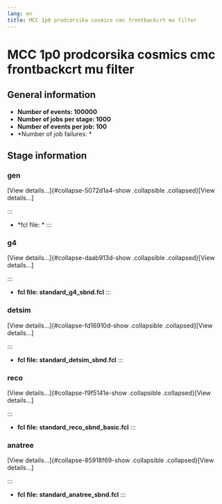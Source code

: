 ```yaml
---
lang: en
title: MCC 1p0 prodcorsika cosmics cmc frontbackcrt mu filter
---
```




MCC 1p0 prodcorsika cosmics cmc frontbackcrt mu filter
================================================================================================================================



General information 
----------------------------------------------------------

-   **Number of events: 100000**
-   **Number of jobs per stage: 1000**
-   **Number of events per job: 100**
-   \*Number of job failures: \*



Stage information 
------------------------------------------------------



### gen 

[View details\...]{#collapse-5072d1a4-show .collapsible
.collapsed}[View details\...]

::: 
-   \*fcl file: \*
:::



### g4 

[View details\...]{#collapse-daab913d-show .collapsible
.collapsed}[View details\...]

::: 
-   **fcl file: standard\_g4\_sbnd.fcl**
:::



### detsim 

[View details\...]{#collapse-fd16910d-show .collapsible
.collapsed}[View details\...]

::: 
-   **fcl file: standard\_detsim\_sbnd.fcl**
:::



### reco 

[View details\...]{#collapse-f9f5141e-show .collapsible
.collapsed}[View details\...]

::: 
-   **fcl file: standard\_reco\_sbnd\_basic.fcl**
:::



### anatree 

[View details\...]{#collapse-85918f69-show .collapsible
.collapsed}[View details\...]

::: 
-   **fcl file: standard\_anatree\_sbnd.fcl**
:::
